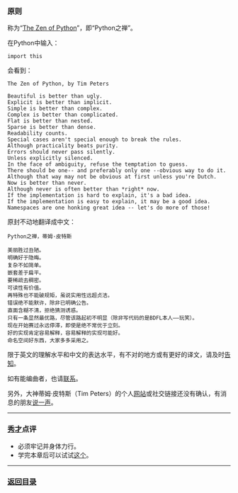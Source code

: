 ### 原则 ###
称为“[The Zen of Python](https://www.python.org/dev/peps/pep-0020/ "Python'sZen")”，即“Python之禅”。

在Python中输入：

	import this

会看到：

	The Zen of Python, by Tim Peters
	
	Beautiful is better than ugly.
	Explicit is better than implicit.
	Simple is better than complex.
	Complex is better than complicated.
	Flat is better than nested.
	Sparse is better than dense.
	Readability counts.
	Special cases aren't special enough to break the rules.
	Although practicality beats purity.
	Errors should never pass silently.
	Unless explicitly silenced.
	In the face of ambiguity, refuse the temptation to guess.
	There should be one-- and preferably only one --obvious way to do it.
	Although that way may not be obvious at first unless you're Dutch.
	Now is better than never.
	Although never is often better than *right* now.
	If the implementation is hard to explain, it's a bad idea.
	If the implementation is easy to explain, it may be a good idea.
	Namespaces are one honking great idea -- let's do more of those!

原封不动地翻译成中文：

	Python之禅，蒂姆·皮特斯
    
    美丽胜过丑陋。
    明确好于隐晦。
	复杂不如简单。
	嵌套差于扁平。
	要稀疏去稠密。
	可读性有价值。
	再特殊也不能破规矩，虽说实用性远超贞洁。
	错误绝不能默许，除非已明确公告。
	直面含糊不清，拒绝猜测诱惑。
	只有一条显然最优路，尽管该路起初不明显（除非写代码的是BDFL本人——玩笑）。
	现在开始赛过永远停滞，即使是绝不常优于立刻。
	好的实现肯定容易解释，容易解释的实现可能好。
	命名空间好东西，大家多多采用之。

限于英文的理解水平和中文的表达水平，有不对的地方或有更好的译文，请及时[告知](mailto:me@nagexiucai.com "作者")。

如有能编曲者，也请[联系](mailto:me@nagexiucai.com "作者")。

另外，大神蒂姆·皮特斯（Tim Peters）的个人[网站](http://www.pythonlabs.com/ "TimPeters")或社交链接还没有确认，有消息的朋友[说一声](mailto:me@nagexiucai.com)。

---
### [秀才](http://zhouguoqiang.cn/ "作者")点评 ###
- 必须牢记并身体力行。
- 学完本章后可以试试[这个](http://artifex.org/~hblanks/talks/2011/pep20_by_example.html "Python原则举例")。

---
### [返回目录](https://github.com/nagexiucai/manuscripts/blob/master/Python半深入讲义/子丑寅卯.md "子丑寅卯") ###